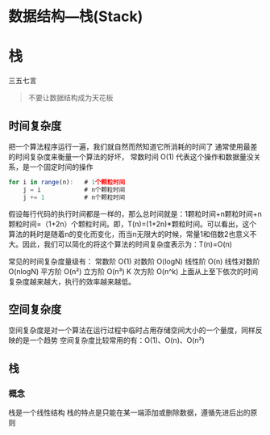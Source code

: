 # 数据结构—栈(Stack)

# 栈
三五七言
> 不要让数据结构成为天花板

## 时间复杂度
把一个算法程序运行一遍，我们就自然而然知道它所消耗的时间了
通常使用最差的时间复杂度来衡量一个算法的好坏，
常数时间 O(1) 代表这个操作和数据量没关系，是一个固定时间的操作
```javascript
for i in range(n):   # 1个颗粒时间
	j = i            # n个颗粒时间
	j += 1           # n个颗粒时间
```
假设每行代码的执行时间都是一样的，那么总时间就是：1颗粒时间+n颗粒时间+n颗粒时间=（1+2n）个颗粒时间。即，T(n)=(1+2n)*颗粒时间。可以看出，这个算法的耗时是随着n的变化而变化，而当n无限大的时候，常量1和倍数2也意义不大。因此，我们可以简化的将这个算法的时间复杂度表示为：T(n)=O(n)


常见的时间复杂度量级有：
常数阶 O(1)
对数阶 O(logN)
线性阶 O(n)
线性对数阶 O(nlogN)
平方阶 O(n²)
立方阶 O(n³)
K 次方阶 O(n^k)
上面从上至下依次的时间复杂度越来越大，执行的效率越来越低。
## 空间复杂度
空间复杂度是对一个算法在运行过程中临时占用存储空间大小的一个量度，同样反映的是一个趋势
空间复杂度比较常用的有：O(1)、O(n)、O(n²)
## 栈
### 概念
栈是一个线性结构
栈的特点是只能在某一端添加或删除数据，遵循先进后出的原则
